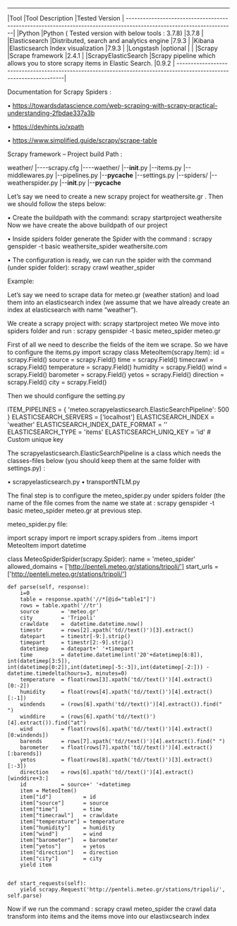 ---------------------------------------------------------------------------------------------------------------------
|Tool	               |Tool Description	                                                           |Tested Version  |
--------------------------------------------------------------------------------------------------------------------|
|Python              |Python ( Tested version with below tools : 3.7.8)	                           |3.7.8           |
|Elasticsearch       |Distributed, search and analytics engine  	                                 |7.9.3           | 
|Kibana              |Elasticsearch Index visualization                                            |7.9.3           |
|Longstash           |optional                                                                     |                |
|Scrapy              |Scrape framework	                                                           |2.4.1           |
|ScrapyElasticSearch |Scrapy pipeline which allows you to store scrapy items in Elastic Search.    |0.9.2           |
--------------------------------------------------------------------------------------------------------------------|


Documentation for Scrapy Spiders :

•	https://towardsdatascience.com/web-scraping-with-scrapy-practical-understanding-2fbdae337a3b

•	https://devhints.io/xpath

•	https://www.simplified.guide/scrapy/scrape-table

Scrapy framework – Project build Path :

 weather/
 |----scrapy.cfg
 |----waether/
      |--__init__.py
      |--items.py
      |--middlewares.py
      |--pipelines.py
      |--__pycache__
      |--settings.py
      |--spiders/
          |--weatherspider.py
          |--__init__.py
          |--__pycache__
          
          
Let’s say we need to create a new scrapy project for weathersite.gr . Then we should follow the steps below:

•	Create the buildpath with the command: scrapy startproject weathersite
Now we have create the above buildpath of our project

•	Inside spiders folder generate the Spider with the command :
scrapy genspider -t basic weathersite_spider weathersite.com

•	The configuration is ready, we can run the spider with the command (under spider folder): 
scrapy crawl weather_spider



Example:

Let’s say we need to scrape data for meteo.gr (weather station) and load them into an elasticsearch index (we assume that we have already create an index at elasticsearch with name “weather”).

We create a scrapy project with: scrapy startproject meteo
We move into spiders folder and run : scrapy genspider -t basic meteo_spider meteo.gr


First of all we need to describe the fields of the item we scrape. So we have to configure the items.py
import scrapy
class MeteoItem(scrapy.Item):
    id           	= scrapy.Field()
    source 	     	= scrapy.Field()
    time 	     	= scrapy.Field()
    timecrawl    	= scrapy.Field()
    temperature  	= scrapy.Field()
    humidity     	= scrapy.Field()
    wind         	= scrapy.Field()
    barometer    	= scrapy.Field()
    yetos        	= scrapy.Field()
    direction    	= scrapy.Field()
    city         	= scrapy.Field()

Then we should configure the setting.py 

ITEM_PIPELINES = {
    'meteo.scrapyelasticsearch.ElasticSearchPipeline': 500
}
ELASTICSEARCH_SERVERS = ['localhost']
ELASTICSEARCH_INDEX = 'weather'
ELASTICSEARCH_INDEX_DATE_FORMAT = ''
ELASTICSEARCH_TYPE = 'items'
ELASTICSEARCH_UNIQ_KEY = 'id'  # Custom unique key

The scrapyelasticsearch.ElasticSearchPipeline   is a class which needs the classes-files below (you should keep them at the same folder with settings.py) :

•	scrapyelasticsearch.py
•	transportNTLM.py

The final step is to configure the meteo_spider.py under spiders folder (the name of the file comes from the name we state at : 
scrapy genspider -t basic meteo_spider meteo.gr  at previous step.

meteo_spider.py file:

import scrapy
import re
import scrapy.spiders
from ..items import MeteoItem
import datetime

class MeteoSpiderSpider(scrapy.Spider):
    name = 'meteo_spider'
    allowed_domains = ['http://penteli.meteo.gr/stations/tripoli/']
    start_urls = ['http://penteli.meteo.gr/stations/tripoli/']

    def parse(self, response):
        i=0
        table = response.xpath('//*[@id="table1"]')
        rows = table.xpath('//tr')
        source       = 'meteo.gr'
        city         = 'Tripoli'
        crawldate    =  datetime.datetime.now()
        timestr      = rows[2].xpath('td//text()')[3].extract()
        datepart     = timestr[-9:].strip()
        timepart     = timestr[2:-9].strip()
        datetimep    = datepart+' '+timepart
        time         = datetime.datetime(int('20'+datetimep[6:8]), int(datetimep[3:5]), int(datetimep[0:2]),int(datetimep[-5:-3]),int(datetimep[-2:])) -   datetime.timedelta(hours=3, minutes=0)
        temperature  = float(rows[3].xpath('td//text()')[4].extract()[0:-2])
        humidity     = float(rows[4].xpath('td//text()')[4].extract()[:-1])
        windends     = (rows[6].xpath('td//text()')[4].extract()).find(" ")
        winddire     = (rows[6].xpath('td//text()')[4].extract()).find("at")
        wind         = float(rows[6].xpath('td//text()')[4].extract()[0:windends])
        barends      = rows[7].xpath('td//text()')[4].extract().find(" ")
        barometer    = float(rows[7].xpath('td//text()')[4].extract()[:barends])
        yetos        = float(rows[8].xpath('td//text()')[3].extract()[:-3])
        direction    = rows[6].xpath('td//text()')[4].extract()[winddire+3:]
        id           = source+' '+datetimep
        item = MeteoItem()
        item["id"]          = id
        item["source"]      = source
        item["time"]        = time
        item["timecrawl"]   = crawldate
        item["temperature"] = temperature
        item["humidity"]    = humidity
        item["wind"]        = wind
        item["barometer"]   = barometer
        item["yetos"]       = yetos
        item["direction"]   = direction
        item["city"]        = city
        yield item
        

    def start_requests(self):
        yield scrapy.Request('http://penteli.meteo.gr/stations/tripoli/', self.parse)
    
    


Now if we run the command : scrapy crawl meteo_spider    the crawl data transform into items and the items move into our elastixcsearch index
